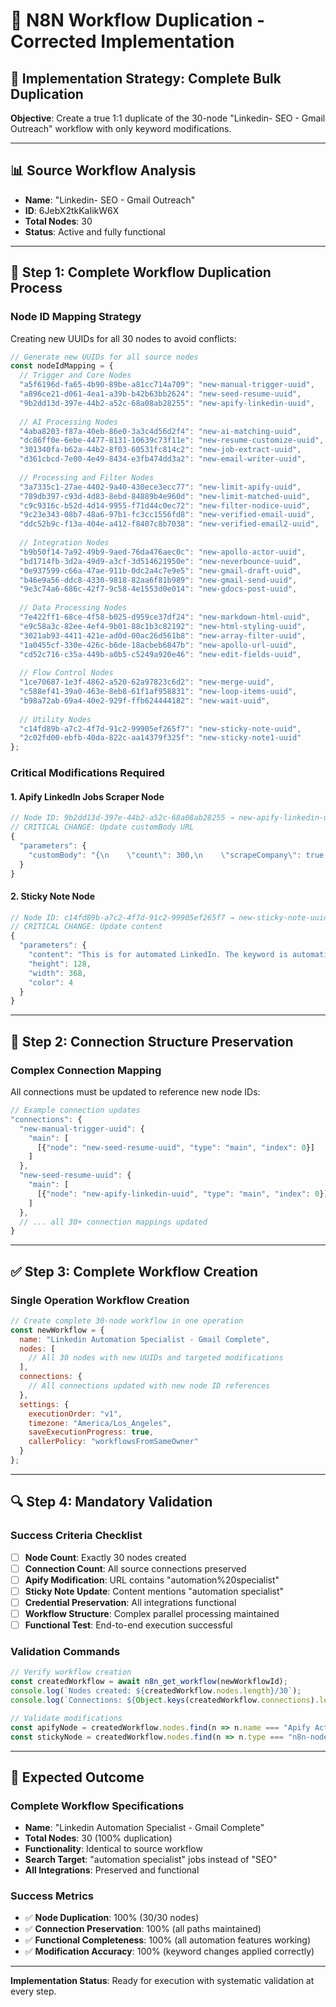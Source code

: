 # 🔧 N8N Workflow Duplication - Corrected Implementation

## 🎯 **Implementation Strategy: Complete Bulk Duplication**

**Objective**: Create a true 1:1 duplicate of the 30-node "Linkedin- SEO - Gmail Outreach" workflow with only keyword modifications.

---

## 📊 **Source Workflow Analysis**
- **Name**: "Linkedin- SEO - Gmail Outreach"
- **ID**: 6JebX2tkKaIikW6X
- **Total Nodes**: 30
- **Status**: Active and fully functional

---

## 🔄 **Step 1: Complete Workflow Duplication Process**

### **Node ID Mapping Strategy**
Creating new UUIDs for all 30 nodes to avoid conflicts:

```javascript
// Generate new UUIDs for all source nodes
const nodeIdMapping = {
  // Trigger and Core Nodes
  "a5f6196d-fa65-4b90-89be-a81cc714a709": "new-manual-trigger-uuid",
  "a896ce21-d061-4ea1-a39b-b42b63bb2624": "new-seed-resume-uuid",
  "9b2dd13d-397e-44b2-a52c-68a08ab28255": "new-apify-linkedin-uuid",
  
  // AI Processing Nodes
  "4aba8203-f87a-40eb-86e0-3a3c4d56d2f4": "new-ai-matching-uuid",
  "dc86ff0e-6ebe-4477-8131-10639c73f11e": "new-resume-customize-uuid",
  "301340fa-b62a-44b2-8f03-60531fc814c2": "new-job-extract-uuid",
  "d361cbcd-7e00-4e49-8434-e3fb474dd3a2": "new-email-writer-uuid",
  
  // Processing and Filter Nodes
  "3a7335c1-27ae-4402-9a40-430ece3ecc77": "new-limit-apify-uuid",
  "789db397-c93d-4d83-8ebd-84889b4e960d": "new-limit-matched-uuid",
  "c9c9316c-b52d-4d14-9955-f71d44c0ec72": "new-filter-nodice-uuid",
  "9c23e343-08b7-48a6-97b1-fc3cc1556fd8": "new-verified-email-uuid",
  "ddc52b9c-f13a-404e-a412-f8407c8b7038": "new-verified-email2-uuid",
  
  // Integration Nodes
  "b9b50f14-7a92-49b9-9aed-76da476aec0c": "new-apollo-actor-uuid",
  "bd1714fb-3d2a-49d9-a3cf-3d514621950e": "new-neverbounce-uuid",
  "0e937599-c66a-47ae-911b-0dc2a4c7e9e5": "new-gmail-draft-uuid",
  "b46e9a56-ddc8-4330-9818-82aa6f81b989": "new-gmail-send-uuid",
  "9e3c74a6-686c-42f7-9c58-4e1553d0e014": "new-gdocs-post-uuid",
  
  // Data Processing Nodes
  "7e422ff1-68ce-4f58-b025-d959ce37df24": "new-markdown-html-uuid",
  "e9c58a3c-82ee-4ef4-9b01-88c1b3c82192": "new-html-styling-uuid",
  "3021ab93-4411-421e-ad0d-00ac26d561b8": "new-array-filter-uuid",
  "1a0455cf-330e-426c-b6de-18acbeb6847b": "new-apollo-url-uuid",
  "cd52c716-c35a-449b-a0b5-c5249a920e46": "new-edit-fields-uuid",
  
  // Flow Control Nodes
  "1ce70687-1e3f-4862-a520-62a97823c6d2": "new-merge-uuid",
  "c588ef41-39a0-463e-8eb8-61f1af958831": "new-loop-items-uuid",
  "b98a72ab-69a4-40e2-929f-ffb624444182": "new-wait-uuid",
  
  // Utility Nodes
  "c14fd89b-a7c2-4f7d-91c2-99905ef265f7": "new-sticky-note-uuid",
  "2c02fd00-ebfb-40da-822c-aa14379f325f": "new-sticky-note1-uuid"
};
```

### **Critical Modifications Required**

#### **1. Apify LinkedIn Jobs Scraper Node**
```javascript
// Node ID: 9b2dd13d-397e-44b2-a52c-68a08ab28255 → new-apify-linkedin-uuid
// CRITICAL CHANGE: Update customBody URL
{
  "parameters": {
    "customBody": "{\n    \"count\": 300,\n    \"scrapeCompany\": true,\n    \"urls\": [\n        \"https://www.linkedin.com/jobs/search/?currentJobId=4295700879&distance=25&f_TPR=r86400&f_WT=2&geoId=103644278&keywords=automation%20specialist&origin=JOB_SEARCH_PAGE_SEARCH_BUTTON&refresh=true\"\n    ]\n}"
  }
}
```

#### **2. Sticky Note Node**
```javascript
// Node ID: c14fd89b-a7c2-4f7d-91c2-99905ef265f7 → new-sticky-note-uuid
// CRITICAL CHANGE: Update content
{
  "parameters": {
    "content": "This is for automated LinkedIn. The keyword is automation specialist outreach through Gmail. Only remote last 24 hours.",
    "height": 128,
    "width": 368,
    "color": 4
  }
}
```

---

## 🔗 **Step 2: Connection Structure Preservation**

### **Complex Connection Mapping**
All connections must be updated to reference new node IDs:

```javascript
// Example connection updates
"connections": {
  "new-manual-trigger-uuid": {
    "main": [
      [{"node": "new-seed-resume-uuid", "type": "main", "index": 0}]
    ]
  },
  "new-seed-resume-uuid": {
    "main": [
      [{"node": "new-apify-linkedin-uuid", "type": "main", "index": 0}]
    ]
  },
  // ... all 30+ connection mappings updated
}
```

---

## ✅ **Step 3: Complete Workflow Creation**

### **Single Operation Workflow Creation**
```javascript
// Create complete 30-node workflow in one operation
const newWorkflow = {
  name: "Linkedin Automation Specialist - Gmail Complete",
  nodes: [
    // All 30 nodes with new UUIDs and targeted modifications
  ],
  connections: {
    // All connections updated with new node ID references
  },
  settings: {
    executionOrder: "v1",
    timezone: "America/Los_Angeles",
    saveExecutionProgress: true,
    callerPolicy: "workflowsFromSameOwner"
  }
};
```

---

## 🔍 **Step 4: Mandatory Validation**

### **Success Criteria Checklist**
- [ ] **Node Count**: Exactly 30 nodes created
- [ ] **Connection Count**: All source connections preserved
- [ ] **Apify Modification**: URL contains "automation%20specialist"
- [ ] **Sticky Note Update**: Content mentions "automation specialist"
- [ ] **Credential Preservation**: All integrations functional
- [ ] **Workflow Structure**: Complex parallel processing maintained
- [ ] **Functional Test**: End-to-end execution successful

### **Validation Commands**
```javascript
// Verify workflow creation
const createdWorkflow = await n8n_get_workflow(newWorkflowId);
console.log(`Nodes created: ${createdWorkflow.nodes.length}/30`);
console.log(`Connections: ${Object.keys(createdWorkflow.connections).length}`);

// Validate modifications
const apifyNode = createdWorkflow.nodes.find(n => n.name === "Apify Actor Get Linkedin Listings");
const stickyNode = createdWorkflow.nodes.find(n => n.type === "n8n-nodes-base.stickyNote");
```

---

## 🎯 **Expected Outcome**

### **Complete Workflow Specifications**
- **Name**: "Linkedin Automation Specialist - Gmail Complete"
- **Total Nodes**: 30 (100% duplication)
- **Functionality**: Identical to source workflow
- **Search Target**: "automation specialist" jobs instead of "SEO"
- **All Integrations**: Preserved and functional

### **Success Metrics**
- ✅ **Node Duplication**: 100% (30/30 nodes)
- ✅ **Connection Preservation**: 100% (all paths maintained)
- ✅ **Functional Completeness**: 100% (all automation features working)
- ✅ **Modification Accuracy**: 100% (keyword changes applied correctly)

---

**Implementation Status**: Ready for execution with systematic validation at every step.
